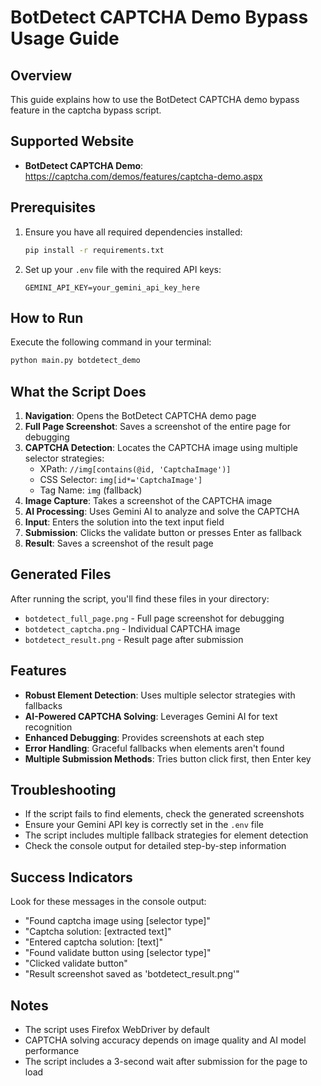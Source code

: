 # BotDetect CAPTCHA Demo Bypass Usage Guide

## Overview
This guide explains how to use the BotDetect CAPTCHA demo bypass feature in the captcha bypass script.

## Supported Website
- **BotDetect CAPTCHA Demo**: https://captcha.com/demos/features/captcha-demo.aspx

## Prerequisites
1. Ensure you have all required dependencies installed:
   ```bash
   pip install -r requirements.txt
   ```

2. Set up your `.env` file with the required API keys:
   ```
   GEMINI_API_KEY=your_gemini_api_key_here
   ```

## How to Run
Execute the following command in your terminal:
```bash
python main.py botdetect_demo
```

## What the Script Does
1. **Navigation**: Opens the BotDetect CAPTCHA demo page
2. **Full Page Screenshot**: Saves a screenshot of the entire page for debugging
3. **CAPTCHA Detection**: Locates the CAPTCHA image using multiple selector strategies:
   - XPath: `//img[contains(@id, 'CaptchaImage')]`
   - CSS Selector: `img[id*='CaptchaImage']`
   - Tag Name: `img` (fallback)
4. **Image Capture**: Takes a screenshot of the CAPTCHA image
5. **AI Processing**: Uses Gemini AI to analyze and solve the CAPTCHA
6. **Input**: Enters the solution into the text input field
7. **Submission**: Clicks the validate button or presses Enter as fallback
8. **Result**: Saves a screenshot of the result page

## Generated Files
After running the script, you'll find these files in your directory:
- `botdetect_full_page.png` - Full page screenshot for debugging
- `botdetect_captcha.png` - Individual CAPTCHA image
- `botdetect_result.png` - Result page after submission

## Features
- **Robust Element Detection**: Uses multiple selector strategies with fallbacks
- **AI-Powered CAPTCHA Solving**: Leverages Gemini AI for text recognition
- **Enhanced Debugging**: Provides screenshots at each step
- **Error Handling**: Graceful fallbacks when elements aren't found
- **Multiple Submission Methods**: Tries button click first, then Enter key

## Troubleshooting
- If the script fails to find elements, check the generated screenshots
- Ensure your Gemini API key is correctly set in the `.env` file
- The script includes multiple fallback strategies for element detection
- Check the console output for detailed step-by-step information

## Success Indicators
Look for these messages in the console output:
- "Found captcha image using [selector type]"
- "Captcha solution: [extracted text]"
- "Entered captcha solution: [text]"
- "Found validate button using [selector type]"
- "Clicked validate button"
- "Result screenshot saved as 'botdetect_result.png'"

## Notes
- The script uses Firefox WebDriver by default
- CAPTCHA solving accuracy depends on image quality and AI model performance
- The script includes a 3-second wait after submission for the page to load